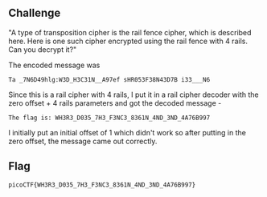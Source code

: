 ## Challenge

"A type of transposition cipher is the rail fence cipher, which is described here. Here is one such cipher encrypted using the rail fence with 4 rails. Can you decrypt it?"

The encoded message was
```
Ta _7N6D49hlg:W3D_H3C31N__A97ef sHR053F38N43D7B i33___N6
```

Since this is a rail cipher with 4 rails, I put it in a rail cipher decoder with the zero offset + 4 rails parameters and got the decoded message - 
```
The flag is: WH3R3_D035_7H3_F3NC3_8361N_4ND_3ND_4A76B997
```

I initially put an initial offset of 1 which didn't work so after putting in the zero offset, the message came out correctly.

## Flag

`picoCTF{WH3R3_D035_7H3_F3NC3_8361N_4ND_3ND_4A76B997}`